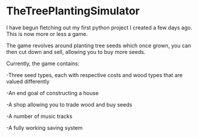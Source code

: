 # TheTreePlantingSimulator
I have begun fletching out my first python project I created a few days ago. This is now more or less a game.

The game revolves around planting tree seeds which once grown, you can then cut down and sell, allowing you to buy more seeds.

Currently, the game contains:

-Three seed types, each with respective costs and wood types that are valued differently

-An end goal of constructing a house

-A shop allowing you to trade wood and buy seeds

-A number of music tracks

-A fully working saving system
